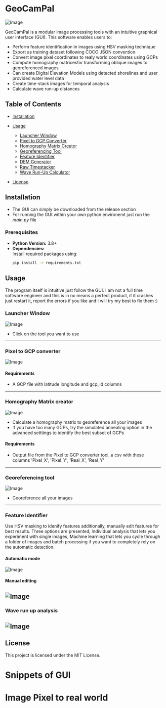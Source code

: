 
# GeoCamPal
![Image](https://github.com/user-attachments/assets/7ead2d07-194d-4979-8191-195b9fd51d59)

GeoCamPal is a modular image processing tools with an intuitive graphical user interface (GUI). This software enables users to:

- Perform feature identification in images using HSV masking technique
- Export as training dataset following COCO JSON convention
- Convert image pixel coordinates to realy world coordinates using GCPs
- Compute homography matricesfor transforming oblique images to georeferenced images
- Can create Digital Elevation Models using detected shorelines and user provided water level data
- Create time-stack images for temporal analysis
- Calculate wave run-up distances


## Table of Contents
- [Installation](#installation)
- [Usage](#usage)
  - [Launcher Window](#launcher-window)
  - [Pixel to GCP Converter](#pixel-to-gcp-converter)
  - [Homography Matrix Creator](#homography-matrix-creator)
  - [Georeferencing Tool](#georeferencing-tool)
  - [Feature Identifier](#feature-identifier)
  - [DEM Generator](#dem-generator)
  - [Raw Timestacker](#raw-timestacker)
  - [Wave Run-Up Calculator](#wave-run-up-calculator)

- [License](#license)



## Installation
- The GUI can simply be downloaded from the release section
- For running the GUI within your own python environemt just run the *main.py* file

### Prerequisites
- **Python Version:** 3.8+
- **Dependencies:**  
  Install required packages using:
  ```bash
  pip install -r requirements.txt
  ```

## Usage
The program itself is intuitive just follow the GUI. I am not a full time software engineer and this is in no means a perfect product, if it crashes just restart it, report the errors if you like and I will try my best to fix them :)

### Launcher Window
![Image](https://github.com/user-attachments/assets/11783475-2a91-4141-8101-7bb8e8cb67ca)

- Click on the tool you want to use
----------------------------------------------------------------------------------------------------------------------------------------------------------------------------------
### Pixel to GCP converter
![Image](https://github.com/user-attachments/assets/f2c5d443-49a9-429f-8850-b6efcb3afeca)

#### Requirements
- A GCP file with latitude longitude and gcp_id columns
----------------------------------------------------------------------------------------------------------------------------------------------------------------------------------
### Homography Matrix creator
![Image](https://github.com/user-attachments/assets/dbba3cd7-e109-4362-b03a-c4639818f71f)

- Calculate a homography matrix to georeference all your images
- If you have too many GCPs, try the simulated annealing option in the advanced setttings to identify the best subset of GCPs

#### Requirements
- Output file from the Pixel to GCP converter tool, a csv with these columns 'Pixel_X', 'Pixel_Y', 'Real_X', 'Real_Y'
----------------------------------------------------------------------------------------------------------------------------------------------------------------------------------
### Georeferencing tool
![Image](https://github.com/user-attachments/assets/1b007ab0-517b-426c-99f0-009967267673)

- Georeference all your images
----------------------------------------------------------------------------------------------------------------------------------------------------------------------------------
### Feature Identifier
Use HSV masking to idenify features additionally, manually edit features for best results. Three options are presented, Individual analysis that lets you experiment with single images, Machine learning that lets you cycle through a folder of images and batch processing if you want to completely rely on the automatic detection.

#### Automatic mode
![Image](https://github.com/user-attachments/assets/3a3abb66-9938-4d82-93c0-c66147afa488)
#### Manual editing
![Image](https://github.com/user-attachments/assets/cffc926c-0033-437c-b4a6-17ff03f08efb)
----------------------------------------------------------------------------------------------------------------------------------------------------------------------------------
### Wave run up analysis
![Image](https://github.com/user-attachments/assets/d2a0f3eb-0071-4e1f-bd4f-eda190cc72df)
----------------------------------------------------------------------------------------------------------------------------------------------------------------------------------
## License
This project is licensed under the MIT License.

# Snippets of GUI

# Image Pixel to real world


